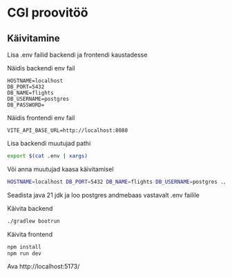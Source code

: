 # CGI proovitöö
## Käivitamine
Lisa .env failid backendi ja frontendi kaustadesse

Näidis backendi env fail
```
HOSTNAME=localhost
DB_PORT=5432
DB_NAME=flights
DB_USERNAME=postgres
DB_PASSWORD=
```

Näidis frontendi env fail
```
VITE_API_BASE_URL=http://localhost:8080
```

Lisa backendi muutujad pathi
``` bash
export $(cat .env | xargs)
```
Või anna muutujad kaasa käivitamisel
``` bash
HOSTNAME=localhost DB_PORT=5432 DB_NAME=flights DB_USERNAME=postgres ./gradlew bootrun
```

Seadista java 21 jdk ja loo postgres andmebaas vastavalt .env failile

Käivita backend
``` bash
./gradlew bootrun
```
Käivita frontend
``` bash
npm install
npm run dev
```
Ava http://localhost:5173/
